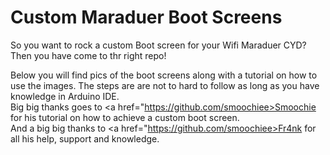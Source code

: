 # Custom Maraduer Boot Screens

So you want to rock a custom Boot screen for your Wifi Maraduer CYD? Then you have come to thr right repo!

Below you will find pics of the boot screens along with a tutorial on how to use the images. The steps are are not to hard to follow as long as you have knowledge in Arduino IDE.<br>
Big big thanks goes to <a href="https://github.com/smoochiee>Smoochie</a> for his tutorial on how to achieve a custom boot screen. <br> And a big big thanks to <a href="https://github.com/smoochiee>Fr4nk</a> for all his help, support and knowledge.



